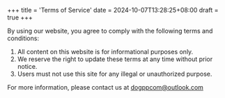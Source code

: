 +++
title = 'Terms of Service'
date = 2024-10-07T13:28:25+08:00
draft = true
+++


By using our website, you agree to comply with the following terms and conditions:

1. All content on this website is for informational purposes only.
2. We reserve the right to update these terms at any time without prior notice.
3. Users must not use this site for any illegal or unauthorized purpose.

For more information, please contact us at dogppcom@outlook.com
